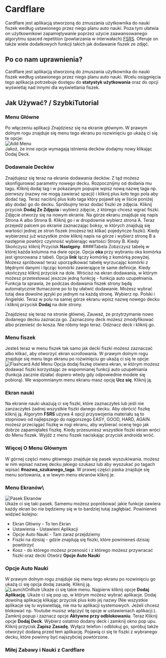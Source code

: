 # Cardflare

Cardflare jest aplikacją stworzoną do zmuszania użytkownika do nauki fiszek według ustawionego przez niego planu auto nauki. Poza tym ułatwia on użytkownikowi zapamiętywanie poprzez użycie zaawansowanego algorytmu spaced repetition (powtarzania w interwałach) [FSRS](https://github.com/open-spaced-repetition/py-fsrs). Oferuje on także wiele dodatkowych funkcji takich jak dodawanie fiszek ze zdjęć.

## Po co nam uprawnienia?
Cardflare jest aplikacją stworzoną do zmuszania użytkownika do nauki fiszek według ustawionego przez niego planu auto nauki. Wcelu osiągnięcia tego aplikacja potrzebuje dostępu do **statystyk użytkowania** oraz do opcji wyświetlaj nad innymi dla wyświetlania fiszek.

## Jak Używać? / SzybkiTutorial
### Menu Główne
Po włączeniu aplikacji Znajdziesz się na ekranie głównym. W prawym dolnym rogu znajduje się menu tego ekranu po rozwinięciu go ukażą ci się te opcje:\
![Add Menu](Screenshot_20250514_205205_CardFlare.jpg)\
Jakoż, że inne opcje wymagają istnienia decków dodajmy nowy klikając Dodaj Deck.

### Dodawnaie Decków
Znajdujesz się teraz na ekranie dodawania decków. Z tąd możesz skonfigurować parametry nowego decku. Rozpocznijmy od dodania mu tagu. Kliknij dodaj tag i w pokazanym popupie wpisz nową nazwę taga np. pierwszy (nazwy nie mogą zawierać spacji) i kliknij plus koło tego pola aby dodać tag. Teraz naciśnij plus koło taga który pojawił się w liście poniżej aby dodać go do decku.
Spróbujmy teraz dodać fiszki ze zdjęcia. Kliknij przycisk **Dodaj Ze Zdjęcia** i wybierz zdjęcie, z którego chcesz wgrać fiszki. Zdjęcie otworzy się na nowym ekranie. Na górze ekranu znajduje się napis Strona A albo Strona B. Kliknij go i w dropdownie wybierz strona A. Teraz przejedź palcem po ekranie zaznaczając boksy, w których znajdują się wartości jednej ze stron fiszek (możesz też klikać pojedyńcze fiszki). Kiedy wybierzesz już wszystkie znów kliknij napis na górze i wybierz stronę B a następnie powtórz czynność wybierając wartości Strony B. Kiedy Skończysz kliknij Przycisk **Następny**.
####Tabela
Zobzczysz tabelę w której każda kolumna ma dwie opcje. Opcja **oka** przy wybraniu oka komórka jest ignorowana z tabeli. Opcja **link** łączy komórkę z komórką powyżej. Możesz spróbować teraz uporządkować tabelę wyrzucając komórki z błędnymi danymi i łącząc komórki zawierające te same definicje. Kiedy skończysz kliknij przycisk na dole.
Wrócisz na ekran dodawania, w którym możesz przetestować jeszcze jedną funkcję - funkcja auto uzupełniania. Funkcja ta sprawia, że podczas dodawania fiszek strony będą automatycznie tłumaczone po to by ułatwić dodawanie. Możesz wybrać tutaj dwa dowolne języki po jednym na każdą stronę. Wybierz np. Polski i Angielski. Teraz w polu na samej górze ekranu wpisz nazwę nowego decku i kliknij przycisk **Dodaj** na dole strony.

Znajdziesz się teraz na stronie głównej. Zauważ, że przytrzymanie nowo dodanego decku zaznacza go. Zaznaczony deck możesz zmodyfikować albo przenieść do kosza. Nie róbmy tego teraz. Odznacz deck i kliknij go.

### Menu fiszek
Jesteś teraz w menu fiszek tak samo jak decki fiszki możesz zaznaczać albo klikać, aby otworzyć ekran scrollowania.  W prawym dolnym rogu znajduje się menu tego ekranu po rozwinięciu go ukażą ci się te opcje:\
![Flashcard Add Menu](Screenshot_20250514_205156_CardFlare.jpg)
Opcja dodaj fiszkę otwiera ekran, w którym możesz dodawać fiszki korzystając ze wspomnianej funkcji auto uzupełniania (funkcja zacznie działać dopiero wtedy gdy odpowiednie modele się pobiorą).
We wspomnianym menu ekranu masz opcję **Ucz się**. Kliknij ją. 

### Ekran nauki
Na ekranie nauki ukazują ci się fiszki, które zaznaczyłeś lub jeśli nie zanzaczyłeś żadnej wszystkie fiszki danego decku. Aby obrócić fiszkę kliknij ją. Algorytm **FSRS** używa 4 opcji przyswojenia materiału są to stopniowo od najlepszego do najgorszego EASY, GOOD, HARD, AGAIN. możesz przeciągać fiszkę w rogi ekranu, aby wybierać ocenę tego jak dobrze zapamiętałeś fiszkę. Kiedy przesuniesz wszystkie fiszki ekran wróci do Menu fiszek. Wyjdź z menu fiszek naciskając przycisk androida wróć.

### Więcej O Menu Głównym
W górnej części menu głównego znajduje się pasek wyszukiwania. możesz w nim wpisać nazwę decku jakiego szukasz lub aby wyszukać po tagach wpisać **#nazwa_szukanego_taga**. W prawej części paska znajduje się menu sortowania, a w lewym menu ekranów kliknij je.

### Menu Ekranów\
![Pasek Ekranów](Screenshot_20250514_205136_CardFlare.jpg)\
Ukaże ci się taki pasek. Samemu możesz popróbować jakie funkcje zawiera każdy ekran bo nie będziemy się w to bardziej tutaj zagłębiać.
Powinieneś widzieć kolejno:
* Ekran Główny - To ten Ekran
* Ustawienia - Ustawieni Aplikacji
* Opcje Auto Nauki - Tam zaraz przejdziemy
* Fiszki na dzisiaj - gdzie znajdują się fiszki, które powinieneś dzisiaj powtórzyć
* Kosz - do którego możesz przenosić i z którego możesz przywracać fiszki oraz decki
Otwórz **Opcje Auto Nauki**

### Opcje Auto Nauki
W prawym dolnym rogu znajduje się menu tego ekranu po rozwinięciu go ukażą ci się opcja dodaj zasadę. Kliknij ją.\
![LaunchOnRule](Screenshot_20250514_205229_CardFlare.jpg)
Ukaże ci się takie menu. Najpierw kliknij opcje **Dodaj Aplikację**. Ukaże ci się pop up, w którym możesz wybrać aplikacje. Dodaj dowolną aplikację klikając przycisk plus koło jej nazwy (Nie wszystkie aplikacje się tu wyświetlają, nie ma tu aplikacji systemowych. Jeżeli chcesz blokować np. Youtube musisz włączyć tę opcje w ustawieniach aplikacji.). Zamknij popup i zaznacz opcje **Aktywne przy odblokowaniu**. Teraz Kliknij opcje **Dodaj Deck**. Wybierz ostatnio dodany deck i zamknij okno pop upu. Kliknij przycisk **Zapisz Zasadę**. Wyłącz telefon i odblokuj go, spróbuj także otworzyć dodaną przed tem aplikację. Pojawią ci się te fiszki z wybranego decku, które powinny być najszybciej powtórzone. 

### Miłej Zabawy i Nauki z Cardflare
